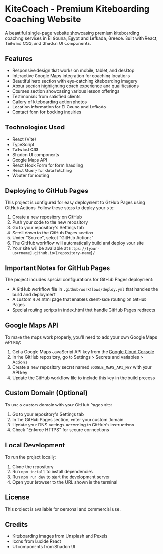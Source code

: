 # KiteCoach - Premium Kiteboarding Coaching Website

A beautiful single-page website showcasing premium kiteboarding coaching services in El Gouna, Egypt and Lefkada, Greece. Built with React, Tailwind CSS, and Shadcn UI components.

## Features

- Responsive design that works on mobile, tablet, and desktop
- Interactive Google Maps integration for coaching locations
- Beautiful hero section with eye-catching kiteboarding imagery
- About section highlighting coach experience and qualifications
- Courses section showcasing various lesson offerings
- Testimonials from satisfied clients
- Gallery of kiteboarding action photos
- Location information for El Gouna and Lefkada
- Contact form for booking inquiries

## Technologies Used

- React (Vite)
- TypeScript
- Tailwind CSS
- Shadcn UI components
- Google Maps API
- React Hook Form for form handling
- React Query for data fetching
- Wouter for routing

## Deploying to GitHub Pages

This project is configured for easy deployment to GitHub Pages using GitHub Actions. Follow these steps to deploy your site:

1. Create a new repository on GitHub
2. Push your code to the new repository
3. Go to your repository's Settings tab
4. Scroll down to the GitHub Pages section
5. Under "Source", select "GitHub Actions"
6. The GitHub workflow will automatically build and deploy your site
7. Your site will be available at `https://[your-username].github.io/[repository-name]/`

## Important Notes for GitHub Pages

The project includes special configurations for GitHub Pages deployment:

- A GitHub workflow file in `.github/workflows/deploy.yml` that handles the build and deployment
- A custom 404.html page that enables client-side routing on GitHub Pages
- Special routing scripts in index.html that handle GitHub Pages redirects

## Google Maps API

To make the maps work properly, you'll need to add your own Google Maps API key:

1. Get a Google Maps JavaScript API key from the [Google Cloud Console](https://console.cloud.google.com/)
2. In the GitHub repository, go to Settings > Secrets and variables > Actions
3. Create a new repository secret named `GOOGLE_MAPS_API_KEY` with your API key
4. Update the GitHub workflow file to include this key in the build process

## Custom Domain (Optional)

To use a custom domain with your GitHub Pages site:

1. Go to your repository's Settings tab
2. In the GitHub Pages section, enter your custom domain
3. Update your DNS settings according to GitHub's instructions
4. Check "Enforce HTTPS" for secure connections

## Local Development

To run the project locally:

1. Clone the repository
2. Run `npm install` to install dependencies
3. Run `npm run dev` to start the development server
4. Open your browser to the URL shown in the terminal

## License

This project is available for personal and commercial use.

## Credits

- Kiteboarding images from Unsplash and Pexels
- Icons from Lucide React
- UI components from Shadcn UI